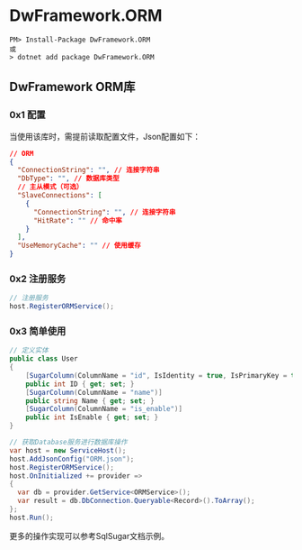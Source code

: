 # DwFramework.ORM

```shell
PM> Install-Package DwFramework.ORM
或
> dotnet add package DwFramework.ORM
```

## DwFramework ORM库

### 0x1 配置

当使用该库时，需提前读取配置文件，Json配置如下：

```json
// ORM
{
  "ConnectionString": "", // 连接字符串
  "DbType": "", // 数据库类型
  // 主从模式（可选）
  "SlaveConnections": [
    {
      "ConnectionString": "", // 连接字符串
      "HitRate": "" // 命中率
    }
  ],
  "UseMemoryCache": "" // 使用缓存
}
```

### 0x2 注册服务

```c#
// 注册服务
host.RegisterORMService();
```

### 0x3 简单使用

```c#
// 定义实体
public class User
{
    [SugarColumn(ColumnName = "id", IsIdentity = true, IsPrimaryKey = true)]
    public int ID { get; set; }
    [SugarColumn(ColumnName = "name")]
    public string Name { get; set; }
    [SugarColumn(ColumnName = "is_enable")]
    public int IsEnable { get; set; }
}

// 获取Database服务进行数据库操作
var host = new ServiceHost();
host.AddJsonConfig("ORM.json");
host.RegisterORMService();
host.OnInitialized += provider =>
{
  var db = provider.GetService<ORMService>();
  var result = db.DbConnection.Queryable<Record>().ToArray();
};
host.Run();
```

更多的操作实现可以参考SqlSugar文档示例。